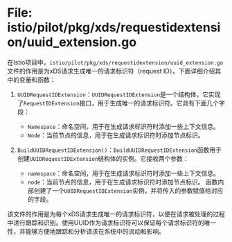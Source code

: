 # File: istio/pilot/pkg/xds/requestidextension/uuid_extension.go

在Istio项目中，`istio/pilot/pkg/xds/requestidextension/uuid_extension.go`文件的作用是为xDS请求生成唯一的请求标识符（request ID）。下面详细介绍其中的变量和函数：

1. `UUIDRequestIDExtension`：`UUIDRequestIDExtension`是一个结构体，它实现了`RequestIDExtension`接口，用于生成唯一的请求标识符。它具有下面几个字段：
   - `Namespace`：命名空间，用于在生成请求标识符时添加一些上下文信息。
   - `Node`：当前节点的信息，用于在生成请求标识符时添加节点标识。

2. `BuildUUIDRequestIDExtension()`：`BuildUUIDRequestIDExtension`函数用于创建`UUIDRequestIDExtension`结构体的实例。它接收两个参数：
   - `namespace`：命名空间，用于在生成请求标识符时添加一些上下文信息。
   - `node`：当前节点的信息，用于在生成请求标识符时添加节点标识。
   函数内部创建了一个`UUIDRequestIDExtension`实例，并将传入的参数赋值给对应的字段。

该文件的作用是为每个xDS请求生成唯一的请求标识符，以便在请求被处理的过程中进行跟踪和识别。使用UUID作为请求标识符可以保证每个请求标识符的唯一性，并能够方便地跟踪和分析请求在系统中的流动和影响。

